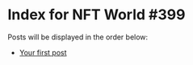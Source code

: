 # Index for NFT World #399
Posts will be displayed in the order below:

- [Your first post](./001-first.md)

